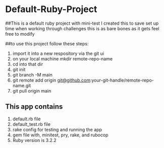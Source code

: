 # Default-Ruby-Project
##This is a default ruby project with mini-test
I created this to save set up time when working through challenges
this is as bare bones as it gets feel free to modify

##to use this project follow these steps:
1. import it into a new respository via the git ui
2. on your local machine mkdir remote-repo-name
3. cd into that dir
4. git init
5. git branch -M main
6. git remote add origin git@github.com:your-git-handle/remote-repo-name.git
7. git pull origin main

## This app contains
1. default.rb file
2. default_test.rb file
3. rake config for testing and running the app
4. gem file with, minitest, pry, rake, and rubocop
5. Ruby version is 3.2.2
